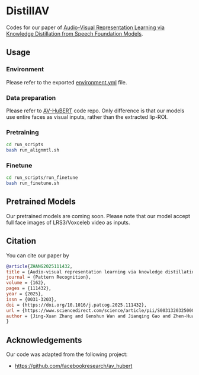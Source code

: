 # DistillAV

Codes for our paper of [Audio-Visual Representation Learning via Knowledge Distillation from Speech Foundation Models](https://arxiv.org/abs/2502.05766).

## Usage

### Environment

Please refer to the exported [environment.yml](https://github.com/jxzhanggg/DistillAV/blob/main/environment.yml) file.

### Data preparation

Please refer to [AV-HuBERT](https://github.com/facebookresearch/av_hubert) code repo. Only difference
is that our models use entire faces as visual inputs, rather than the extracted lip-ROI.

### Pretraining

```bash
cd run_scripts
bash run_alignmtl.sh
```
### Finetune

```bash
cd run_scripts/run_finetune
bash run_finetune.sh
```

## Pretrained Models

Our pretrained models are coming soon.
Please note that our model accept full face images of LRS3/Voxceleb video as inputs.

## Citation

You can cite our paper by

```bibtex
@article{ZHANG2025111432,
title = {Audio-visual representation learning via knowledge distillation from speech foundation models},
journal = {Pattern Recognition},
volume = {162},
pages = {111432},
year = {2025},
issn = {0031-3203},
doi = {https://doi.org/10.1016/j.patcog.2025.111432},
url = {https://www.sciencedirect.com/science/article/pii/S0031320325000925},
author = {Jing-Xuan Zhang and Genshun Wan and Jianqing Gao and Zhen-Hua Ling},
}
```

## Acknowledgements

Our code was adapted from the following project:
* https://github.com/facebookresearch/av_hubert
